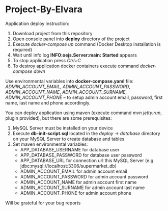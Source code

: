 # Project-By-Elvara
Application deploy instruction:
1. Download project from this repository
2. Open console panel into **deploy** directory of the project
3. Execute *docker-compose up* command (Docker Desktop installation is required)
4. Wait until info log **INFO:oejs.Server:main: Started** appears
5. To stop application press *Ctrl+C*
6. To destroy application docker containers execute command *docker-compose down*

Use environmental variables into **docker-compose.yaml** file: *ADMIN_ACCOUNT_EMAIL*, *ADMIN_ACCOUNT_PASSWORD*,
*ADMIN_ACCOUNT_NAME*, *ADMIN_ACCOUNT_SURNAME*, *ADMIN_ACCOUNT_PHONE* – to setup admin account email, password,
first name, last name and phone accordingly.

You can deploy application using maven (execute command *mvn jetty:run*, plugin provided), but there are some
prerequisites:
1. MySQL Server must be installed on your device
2. Execute **db-init-script.sql** located in the *deploy -> database* directory on your MySQL Server 
to create database and tables
3. Set maven environmental variables:
   - APP_DATABASE_USERNAME for database user
   - APP_DATABASE_PASSWORD for database user password
   - APP_DATABASE_URL for connection url this MySQL Server (e.g. jdbc:mysql://localhost:3306/supermarket_db)
   - ADMIN_ACCOUNT_EMAIL for admin account email
   - ADMIN_ACCOUNT_PASSWORD for admin account password
   - ADMIN_ACCOUNT_NAME for admin account first name
   - ADMIN_ACCOUNT_SURNAME for admin account last name
   - ADMIN_ACCOUNT_PHONE for admin account phone

Will be grateful for your bug reports